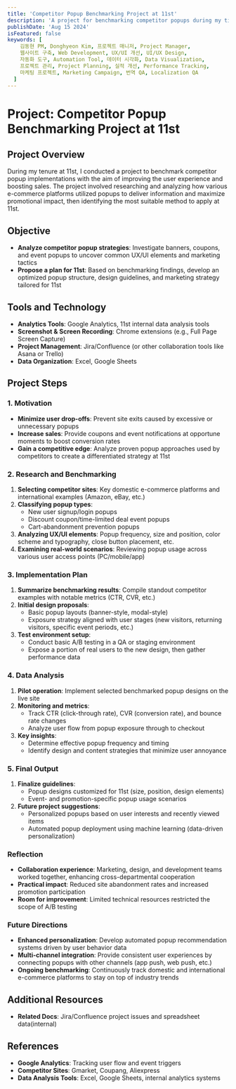 ```yaml
---
title: 'Competitor Popup Benchmarking Project at 11st'
description: 'A project for benchmarking competitor popups during my time at 11st'
publishDate: 'Aug 15 2024'
isFeatured: false
keywords: [
    김동현 PM, Donghyeon Kim, 프로젝트 매니저, Project Manager,
    웹사이트 구축, Web Development, UX/UI 개선, UI/UX Design,
    자동화 도구, Automation Tool, 데이터 시각화, Data Visualization,
    프로젝트 관리, Project Planning, 실적 개선, Performance Tracking,
    마케팅 프로젝트, Marketing Campaign, 번역 QA, Localization QA
  ]
---
```


# Project: Competitor Popup Benchmarking Project at 11st

## Project Overview
During my tenure at 11st, I conducted a project to benchmark competitor popup implementations with the aim of improving the user experience and boosting sales. The project involved researching and analyzing how various e-commerce platforms utilized popups to deliver information and maximize promotional impact, then identifying the most suitable method to apply at 11st.

## Objective
- **Analyze competitor popup strategies**: Investigate banners, coupons, and event popups to uncover common UX/UI elements and marketing tactics  
- **Propose a plan for 11st**: Based on benchmarking findings, develop an optimized popup structure, design guidelines, and marketing strategy tailored for 11st  

## Tools and Technology
- **Analytics Tools**: Google Analytics, 11st internal data analysis tools  
- **Screenshot & Screen Recording**: Chrome extensions (e.g., Full Page Screen Capture)  
- **Project Management**: Jira/Confluence (or other collaboration tools like Asana or Trello)  
- **Data Organization**: Excel, Google Sheets  

## Project Steps

### 1. Motivation
- **Minimize user drop-offs**: Prevent site exits caused by excessive or unnecessary popups  
- **Increase sales**: Provide coupons and event notifications at opportune moments to boost conversion rates  
- **Gain a competitive edge**: Analyze proven popup approaches used by competitors to create a differentiated strategy at 11st  

### 2. Research and Benchmarking
1. **Selecting competitor sites**: Key domestic e-commerce platforms and international examples (Amazon, eBay, etc.)  
2. **Classifying popup types**:  
   - New user signup/login popups  
   - Discount coupon/time-limited deal event popups  
   - Cart-abandonment prevention popups  
3. **Analyzing UX/UI elements**: Popup frequency, size and position, color scheme and typography, close button placement, etc.  
4. **Examining real-world scenarios**: Reviewing popup usage across various user access points (PC/mobile/app)  

### 3. Implementation Plan
1. **Summarize benchmarking results**: Compile standout competitor examples with notable metrics (CTR, CVR, etc.)  
2. **Initial design proposals**:  
   - Basic popup layouts (banner-style, modal-style)  
   - Exposure strategy aligned with user stages (new visitors, returning visitors, specific event periods, etc.)  
3. **Test environment setup**:  
   - Conduct basic A/B testing in a QA or staging environment  
   - Expose a portion of real users to the new design, then gather performance data  

### 4. Data Analysis
1. **Pilot operation**: Implement selected benchmarked popup designs on the live site  
2. **Monitoring and metrics**:  
   - Track CTR (click-through rate), CVR (conversion rate), and bounce rate changes  
   - Analyze user flow from popup exposure through to checkout  
3. **Key insights**:  
   - Determine effective popup frequency and timing  
   - Identify design and content strategies that minimize user annoyance  

### 5. Final Output
1. **Finalize guidelines**:  
   - Popup designs customized for 11st (size, position, design elements)  
   - Event- and promotion-specific popup usage scenarios  
2. **Future project suggestions**:  
   - Personalized popups based on user interests and recently viewed items  
   - Automated popup deployment using machine learning (data-driven personalization)  

### Reflection
- **Collaboration experience**: Marketing, design, and development teams worked together, enhancing cross-departmental cooperation  
- **Practical impact**: Reduced site abandonment rates and increased promotion participation  
- **Room for improvement**: Limited technical resources restricted the scope of A/B testing  

### Future Directions
- **Enhanced personalization**: Develop automated popup recommendation systems driven by user behavior data  
- **Multi-channel integration**: Provide consistent user experiences by connecting popups with other channels (app push, web push, etc.)  
- **Ongoing benchmarking**: Continuously track domestic and international e-commerce platforms to stay on top of industry trends  

## Additional Resources
- **Related Docs**: Jira/Confluence project issues and spreadsheet data(internal)

## References
- **Google Analytics**: Tracking user flow and event triggers  
- **Competitor Sites**: Gmarket, Coupang, Aliexpress
- **Data Analysis Tools**: Excel, Google Sheets, internal analytics systems  
